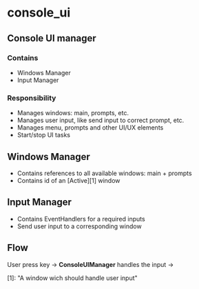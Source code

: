 # console_ui
## Console UI manager
### Contains
- Windows Manager
- Input Manager

### Responsibility
- Manages windows: main, prompts, etc.
- Manages user input, like send input to correct prompt, etc.
- Manages menu, prompts and other UI/UX elements
- Start/stop UI tasks

## Windows Manager
- Contains references to all available windows: main + prompts
- Contains id of an [Active][1] window

## Input Manager
- Contains EventHandlers for a required inputs
- Send user input to a corresponding window

## Flow
User press key -> **ConsoleUIManager** handles the input -> 



[1]:  "A window wich should handle user input"